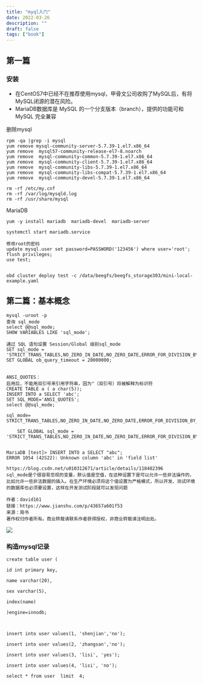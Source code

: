 ```yaml
---
title: "myql入门"
date: 2022-03-26
description: ""
draft: false
tags: ["book"]
---
```







## 第一篇

### 安装

- 在CentOS7中已经不在推荐使用mysql，甲骨文公司收购了MySQL后，有将MySQL闭源的潜在风险。
- MariaDB数据库是 MySQL 的一个分支版本（branch），提供的功能可和 MySQL 完全兼容



删除mysql

```
rpm -qa |grep -i mysql
yum remove mysql-community-server-5.7.39-1.el7.x86_64
yum remove  mysql57-community-release-el7-8.noarch
yum remove  mysql-community-common-5.7.39-1.el7.x86_64
yum remove  mysql-community-client-5.7.39-1.el7.x86_64
yum remove  mysql-community-libs-5.7.39-1.el7.x86_64
yum remove  mysql-community-libs-compat-5.7.39-1.el7.x86_64
yum remove  mysql-community-devel-5.7.39-1.el7.x86_64

rm -rf /etc/my.cnf
rm -rf /var/log/mysqld.log
rm -rf /usr/share/mysql

```



MariaDB

```shell
yum -y install mariadb  mariadb-devel  mariadb-server

systemctl start mariadb.service 

修改root的密码
update mysql.user set password=PASSWORD('123456') where user='root';
flush privileges; 
use test;
 

obd cluster deploy test -c /data/beegfs/beegfs_storage303/mini-local-example.yaml
```





## 第二篇：基本概念



~~~
mysql -uroot -p
查询 sql_mode
select @@sql_mode;
SHOW VARIABLES LIKE 'sql_mode';

通过 SQL 语句设置 Session/Global 级别sql_mode
SET sql_mode = 'STRICT_TRANS_TABLES,NO_ZERO_IN_DATE,NO_ZERO_DATE,ERROR_FOR_DIVISION_BY_ZERO,NO_ENGINE_SUBSTITUTION';
SET GLOBAL ob_query_timeout = 20000000;


ANSI_QUOTES：
启用后，不能用双引号来引用字符串，因为"（双引号）将被解释为标识符
CREATE TABLE a ( a char(5));
INSERT INTO a SELECT 'abc';
SET SQL_MODE='ANSI_QUOTES';
select @@sql_mode;

sql_mode= STRICT_TRANS_TABLES,NO_ZERO_IN_DATE,NO_ZERO_DATE,ERROR_FOR_DIVISION_BY_ZERO,NO_AUTO_CREATE_USER,NO_ENGINE_SUBSTITUTION

    SET GLOBAL sql_mode = 'STRICT_TRANS_TABLES,NO_ZERO_IN_DATE,NO_ZERO_DATE,ERROR_FOR_DIVISION_BY_ZERO,NO_ENGINE_SUBSTITUTION';


MariaDB [test]> INSERT INTO a SELECT "abc";
ERROR 1054 (42S22): Unknown column 'abc' in 'field list'

https://blog.csdn.net/u010312671/article/details/118482396
sql_mode是个很容易忽视的变量，默认值是空值，在这种设置下是可以允许一些非法操作的，比如允许一些非法数据的插入。在生产环境必须将这个值设置为严格模式，所以开发、测试环境的数据库也必须要设置，这样在开发测试阶段就可以发现问题

作者：david161
链接：https://www.jianshu.com/p/43657a601f53
来源：简书
著作权归作者所有。商业转载请联系作者获得授权，非商业转载请注明出处。
~~~



![](https://upload-images.jianshu.io/upload_images/23703037-4dccbf7b13a82b7f.png?imageMogr2/auto-orient/strip|imageView2/2/w/859/format/webp)

### 构造mysql记录

~~~myql
create table user (

id int primary key,

name varchar(20),

sex varchar(5),

index(name)

)engine=innodb;

 

insert into user values(1, 'shenjian','no');

insert into user values(2, 'zhangsan','no');

insert into user values(3, 'lisi', 'yes');

insert into user values(4, 'lisi', 'no');

select * from user  limit  4;

~~~

